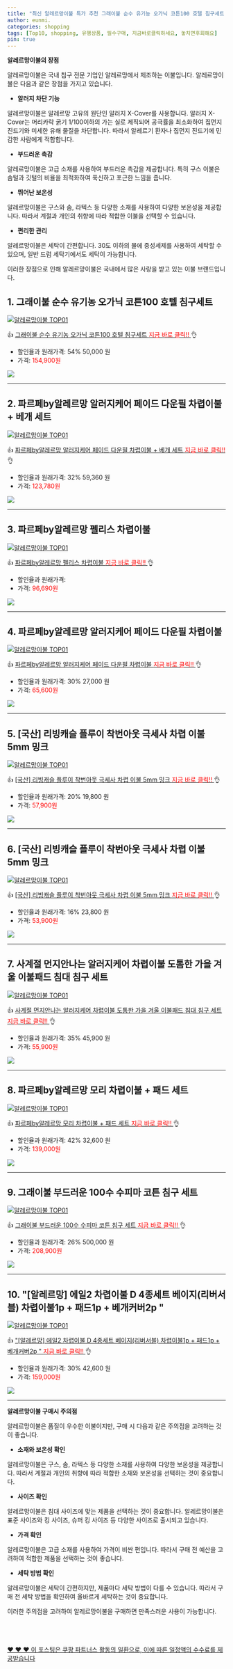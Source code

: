 ```yaml
---
title: "최신 알레르망이불 특가 추천 그래이불 순수 유기농 오가닉 코튼100 호텔 침구세트 비교 장점"
author: eunmi.
categories: shopping
tags: [Top10, shopping, 유행상품, 필수구매, 지금바로클릭하세요, 놓치면후회해요]
pin: true
---
```

**알레르망이불의 장점**

알레르망이불은 국내 침구 전문 기업인 알레르망에서 제조하는 이불입니다. 알레르망이불은 다음과 같은 장점을 가지고 있습니다.

* **알러지 차단 기능**

알레르망이불은 알레르망 고유의 원단인 알러지 X-Cover를 사용합니다. 알러지 X-Cover는 머리카락 굵기 1/100이하의 가는 실로 제직되어 공극률을 최소화하여 집먼지 진드기와 미세한 유해 물질을 차단합니다. 따라서 알레르기 환자나 집먼지 진드기에 민감한 사람에게 적합합니다.

* **부드러운 촉감**

알레르망이불은 고급 소재를 사용하여 부드러운 촉감을 제공합니다. 특히 구스 이불은 솜털과 깃털의 비율을 최적화하여 푹신하고 포근한 느낌을 줍니다.

* **뛰어난 보온성**

알레르망이불은 구스와 솜, 라텍스 등 다양한 소재를 사용하여 다양한 보온성을 제공합니다. 따라서 계절과 개인의 취향에 따라 적합한 이불을 선택할 수 있습니다.

* **편리한 관리**

알레르망이불은 세탁이 간편합니다. 30도 이하의 물에 중성세제를 사용하여 세탁할 수 있으며, 일반 드럼 세탁기에서도 세탁이 가능합니다.

이러한 장점으로 인해 알레르망이불은 국내에서 많은 사랑을 받고 있는 이불 브랜드입니다.

   

## 1. 그래이불 순수 유기농 오가닉 코튼100 호텔 침구세트

[![알레르망이불 TOP01](https://thumbnail9.coupangcdn.com/thumbnails/remote/230x230ex/image/retail/images/992439973392714-9f770810-1b6f-44a7-97f7-a6a85f160d50.jpg)](https://link.coupang.com/re/AFFSDP?lptag=AF3617701&subid=GithubCoopas&pageKey=7144500188&traceid=V0-153&itemId=17947927391&vendorItemId=85105670056)


👍 [그래이불 순수 유기농 오가닉 코튼100 호텔 침구세트 <font color=red> 지금 바로 클릭!! </font> ](https://link.coupang.com/re/AFFSDP?lptag=AF3617701&subid=GithubCoopas&pageKey=7144500188&traceid=V0-153&itemId=17947927391&vendorItemId=85105670056) 👌 


- 할인율과 원래가격: 54%  50,000   원
- 가격: <span style='color:red'>154,900원</span>

[![](/discount_price.png)](https://link.coupang.com/re/AFFSDP?lptag=AF3617701&subid=GithubCoopas&pageKey=7144500188&traceid=V0-153&itemId=17947927391&vendorItemId=85105670056)

---


   

## 2. 파르페by알레르망 알러지케어 페이드 다운필 차렵이불 + 베개 세트

[![알레르망이불 TOP01](https://thumbnail6.coupangcdn.com/thumbnails/remote/230x230ex/image/retail/images/2023/08/22/18/1/665a2881-f5e4-49fa-92e7-8d90649967c9.jpg)](https://link.coupang.com/re/AFFSDP?lptag=AF3617701&subid=GithubCoopas&pageKey=7547160350&traceid=V0-153&itemId=19853074756&vendorItemId=86954221507)


👍 [파르페by알레르망 알러지케어 페이드 다운필 차렵이불 + 베개 세트 <font color=red> 지금 바로 클릭!! </font> ](https://link.coupang.com/re/AFFSDP?lptag=AF3617701&subid=GithubCoopas&pageKey=7547160350&traceid=V0-153&itemId=19853074756&vendorItemId=86954221507) 👌 


- 할인율과 원래가격: 32%  59,360   원
- 가격: <span style='color:red'>123,780원</span>

[![](/discount_price.png)](https://link.coupang.com/re/AFFSDP?lptag=AF3617701&subid=GithubCoopas&pageKey=7547160350&traceid=V0-153&itemId=19853074756&vendorItemId=86954221507)

---


   

## 3. 파르페by알레르망 펠리스 차렵이불

[![알레르망이불 TOP01](https://thumbnail6.coupangcdn.com/thumbnails/remote/230x230ex/image/rs_quotation_api/y2azhb6n/5f24e55ebbc9443dbc6edfa817aef582.jpg)](https://link.coupang.com/re/AFFSDP?lptag=AF3617701&subid=GithubCoopas&pageKey=7110085653&traceid=V0-153&itemId=19871052500&vendorItemId=86971774309)


👍 [파르페by알레르망 펠리스 차렵이불 <font color=red> 지금 바로 클릭!! </font> ](https://link.coupang.com/re/AFFSDP?lptag=AF3617701&subid=GithubCoopas&pageKey=7110085653&traceid=V0-153&itemId=19871052500&vendorItemId=86971774309) 👌 


- 할인율과 원래가격: 
- 가격: <span style='color:red'>96,690원</span>

[![](/discount_price.png)](https://link.coupang.com/re/AFFSDP?lptag=AF3617701&subid=GithubCoopas&pageKey=7110085653&traceid=V0-153&itemId=19871052500&vendorItemId=86971774309)

---


   

## 4. 파르페by알레르망 알러지케어 페이드 다운필 차렵이불

[![알레르망이불 TOP01](https://thumbnail10.coupangcdn.com/thumbnails/remote/230x230ex/image/retail/images/2023/08/24/15/0/e59e121b-6b0c-4d90-b4e7-94b3c2a4cf74.jpg)](https://link.coupang.com/re/AFFSDP?lptag=AF3617701&subid=GithubCoopas&pageKey=7551574811&traceid=V0-153&itemId=19874550866&vendorItemId=86975202120)


👍 [파르페by알레르망 알러지케어 페이드 다운필 차렵이불 <font color=red> 지금 바로 클릭!! </font> ](https://link.coupang.com/re/AFFSDP?lptag=AF3617701&subid=GithubCoopas&pageKey=7551574811&traceid=V0-153&itemId=19874550866&vendorItemId=86975202120) 👌 


- 할인율과 원래가격: 30%  27,000   원
- 가격: <span style='color:red'>65,600원</span>

[![](/discount_price.png)](https://link.coupang.com/re/AFFSDP?lptag=AF3617701&subid=GithubCoopas&pageKey=7551574811&traceid=V0-153&itemId=19874550866&vendorItemId=86975202120)

---


   

## 5. [국산] 리빙캐슬 플루이 착번아웃 극세사 차렵 이불 5mm 밍크

[![알레르망이불 TOP01](https://thumbnail6.coupangcdn.com/thumbnails/remote/230x230ex/image/vendor_inventory/60f0/6edd90e677b505b50969d4386e9eb5f9170e760cf456bd2b117c91cf4533.jpg)](https://link.coupang.com/re/AFFSDP?lptag=AF3617701&subid=GithubCoopas&pageKey=6928753260&traceid=V0-153&itemId=16758510623&vendorItemId=83939973132)


👍 [[국산] 리빙캐슬 플루이 착번아웃 극세사 차렵 이불 5mm 밍크 <font color=red> 지금 바로 클릭!! </font> ](https://link.coupang.com/re/AFFSDP?lptag=AF3617701&subid=GithubCoopas&pageKey=6928753260&traceid=V0-153&itemId=16758510623&vendorItemId=83939973132) 👌 


- 할인율과 원래가격: 20%  19,800   원
- 가격: <span style='color:red'>57,900원</span>

[![](/discount_price.png)](https://link.coupang.com/re/AFFSDP?lptag=AF3617701&subid=GithubCoopas&pageKey=6928753260&traceid=V0-153&itemId=16758510623&vendorItemId=83939973132)

---


   

## 6. [국산] 리빙캐슬 플루이 착번아웃 극세사 차렵 이불 5mm 밍크

[![알레르망이불 TOP01](https://thumbnail7.coupangcdn.com/thumbnails/remote/230x230ex/image/vendor_inventory/fb59/1c8dac018d5fb2f3ce99185213e9c3b68b8fc98f1618f400f52ba8edabc7.jpg)](https://link.coupang.com/re/AFFSDP?lptag=AF3617701&subid=GithubCoopas&pageKey=6928753260&traceid=V0-153&itemId=16758510625&vendorItemId=83939973178)


👍 [[국산] 리빙캐슬 플루이 착번아웃 극세사 차렵 이불 5mm 밍크 <font color=red> 지금 바로 클릭!! </font> ](https://link.coupang.com/re/AFFSDP?lptag=AF3617701&subid=GithubCoopas&pageKey=6928753260&traceid=V0-153&itemId=16758510625&vendorItemId=83939973178) 👌 


- 할인율과 원래가격: 16%  23,800   원
- 가격: <span style='color:red'>53,900원</span>

[![](/discount_price.png)](https://link.coupang.com/re/AFFSDP?lptag=AF3617701&subid=GithubCoopas&pageKey=6928753260&traceid=V0-153&itemId=16758510625&vendorItemId=83939973178)

---


   

## 7. 사계절 먼지안나는 알러지케어 차렵이불 도톰한 가을 겨울 이불패드 침대 침구 세트

[![알레르망이불 TOP01](https://thumbnail6.coupangcdn.com/thumbnails/remote/230x230ex/image/vendor_inventory/3eca/851f4af9cd70b6cc7df39cb3ca6801ca56a73560a2039831506cf3ffc314.jpg)](https://link.coupang.com/re/AFFSDP?lptag=AF3617701&subid=GithubCoopas&pageKey=7610543814&traceid=V0-153&itemId=20155090025&vendorItemId=87239617787)


👍 [사계절 먼지안나는 알러지케어 차렵이불 도톰한 가을 겨울 이불패드 침대 침구 세트 <font color=red> 지금 바로 클릭!! </font> ](https://link.coupang.com/re/AFFSDP?lptag=AF3617701&subid=GithubCoopas&pageKey=7610543814&traceid=V0-153&itemId=20155090025&vendorItemId=87239617787) 👌 


- 할인율과 원래가격: 35%  45,900   원
- 가격: <span style='color:red'>55,900원</span>

[![](/discount_price.png)](https://link.coupang.com/re/AFFSDP?lptag=AF3617701&subid=GithubCoopas&pageKey=7610543814&traceid=V0-153&itemId=20155090025&vendorItemId=87239617787)

---


   

## 8. 파르페by알레르망 모리 차렵이불 + 패드 세트

[![알레르망이불 TOP01](https://thumbnail7.coupangcdn.com/thumbnails/remote/230x230ex/image/retail/images/4998711476083541-85356bb7-14dd-4643-85a3-6a86543cc0e0.png)](https://link.coupang.com/re/AFFSDP?lptag=AF3617701&subid=GithubCoopas&pageKey=7576733018&traceid=V0-153&itemId=19992518823&vendorItemId=87090318806)


👍 [파르페by알레르망 모리 차렵이불 + 패드 세트 <font color=red> 지금 바로 클릭!! </font> ](https://link.coupang.com/re/AFFSDP?lptag=AF3617701&subid=GithubCoopas&pageKey=7576733018&traceid=V0-153&itemId=19992518823&vendorItemId=87090318806) 👌 


- 할인율과 원래가격: 42%  32,600   원
- 가격: <span style='color:red'>139,000원</span>

[![](/discount_price.png)](https://link.coupang.com/re/AFFSDP?lptag=AF3617701&subid=GithubCoopas&pageKey=7576733018&traceid=V0-153&itemId=19992518823&vendorItemId=87090318806)

---


   

## 9. 그래이불 부드러운 100수 수피마 코튼 침구 세트

[![알레르망이불 TOP01](https://thumbnail7.coupangcdn.com/thumbnails/remote/230x230ex/image/rs_quotation_api/n0m9qpey/a9b409e2613f4a62a1e3c2e2190c8cdd.jpg)](https://link.coupang.com/re/AFFSDP?lptag=AF3617701&subid=GithubCoopas&pageKey=7116489883&traceid=V0-153&itemId=17830730248&vendorItemId=84994484494)


👍 [그래이불 부드러운 100수 수피마 코튼 침구 세트 <font color=red> 지금 바로 클릭!! </font> ](https://link.coupang.com/re/AFFSDP?lptag=AF3617701&subid=GithubCoopas&pageKey=7116489883&traceid=V0-153&itemId=17830730248&vendorItemId=84994484494) 👌 


- 할인율과 원래가격: 26%  500,000   원
- 가격: <span style='color:red'>208,900원</span>

[![](/discount_price.png)](https://link.coupang.com/re/AFFSDP?lptag=AF3617701&subid=GithubCoopas&pageKey=7116489883&traceid=V0-153&itemId=17830730248&vendorItemId=84994484494)

---


   

## 10. "[알레르망] 에일2 차렵이불 D 4종세트 베이지(리버서블) 차렵이불1p + 패드1p + 베개커버2p "

[![알레르망이불 TOP01](https://thumbnail7.coupangcdn.com/thumbnails/remote/230x230ex/image/vendor_inventory/0b27/cf80ad0697a1717af3ee3d080eab11a2c46d1c2ca33e774dbbda4b1ac580.jpg)](https://link.coupang.com/re/AFFSDP?lptag=AF3617701&subid=GithubCoopas&pageKey=6997790016&traceid=V0-153&itemId=17149703170&vendorItemId=86614009147)


👍 ["[알레르망] 에일2 차렵이불 D 4종세트 베이지(리버서블) 차렵이불1p + 패드1p + 베개커버2p " <font color=red> 지금 바로 클릭!! </font> ](https://link.coupang.com/re/AFFSDP?lptag=AF3617701&subid=GithubCoopas&pageKey=6997790016&traceid=V0-153&itemId=17149703170&vendorItemId=86614009147) 👌 


- 할인율과 원래가격: 30%  42,600   원
- 가격: <span style='color:red'>159,000원</span>

[![](/discount_price.png)](https://link.coupang.com/re/AFFSDP?lptag=AF3617701&subid=GithubCoopas&pageKey=6997790016&traceid=V0-153&itemId=17149703170&vendorItemId=86614009147)

---
**알레르망이불 구매시 주의점**

알레르망이불은 품질이 우수한 이불이지만, 구매 시 다음과 같은 주의점을 고려하는 것이 좋습니다.

* **소재와 보온성 확인**

알레르망이불은 구스, 솜, 라텍스 등 다양한 소재를 사용하여 다양한 보온성을 제공합니다. 따라서 계절과 개인의 취향에 따라 적합한 소재와 보온성을 선택하는 것이 중요합니다.

* **사이즈 확인**

알레르망이불은 침대 사이즈에 맞는 제품을 선택하는 것이 중요합니다. 알레르망이불은 표준 사이즈와 킹 사이즈, 슈퍼 킹 사이즈 등 다양한 사이즈로 출시되고 있습니다.

* **가격 확인**

알레르망이불은 고급 소재를 사용하여 가격이 비싼 편입니다. 따라서 구매 전 예산을 고려하여 적합한 제품을 선택하는 것이 좋습니다.

* **세탁 방법 확인**

알레르망이불은 세탁이 간편하지만, 제품마다 세탁 방법이 다를 수 있습니다. 따라서 구매 전 세탁 방법을 확인하여 올바르게 세탁하는 것이 중요합니다.

이러한 주의점을 고려하여 알레르망이불을 구매하면 만족스러운 사용이 가능합니다.<br><br><br><br><br> [ ❤ ❤ ❤ 이 포스팅은 쿠팡 파트너스 활동의 일환으로, 이에 따른 일정액의 수수료를 제공받습니다](https://link.coupang.com/a/bcEFyh)